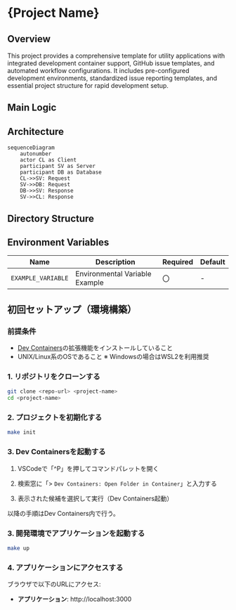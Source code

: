 # {Project Name}

## Overview

This project provides a comprehensive template for utility applications with integrated development container support, GitHub issue templates, and automated workflow configurations. It includes pre-configured development environments, standardized issue reporting templates, and essential project structure for rapid development setup.

## Main Logic

## Architecture

```mermaid
sequenceDiagram
    autonumber
    actor CL as Client
    participant SV as Server
    participant DB as Database
    CL->>SV: Request
    SV->>DB: Request
    DB->>SV: Response
    SV->>CL: Response
```

## Directory Structure

## Environment Variables

|Name|Description|Required|Default|
|---|---|---|---|
|`EXAMPLE_VARIABLE`|Environmental Variable Example|〇|-|

## 初回セットアップ（環境構築）

### 前提条件

- [Dev Containers](https://containers.dev/)の拡張機能をインストールしていること
- UNIX/Linux系のOSであること ※ Windowsの場合はWSL2を利用推奨

### 1. リポジトリをクローンする

```bash
git clone <repo-url> <project-name>
cd <project-name>
```

### 2. プロジェクトを初期化する

```bash
make init
```

### 3. Dev Containersを起動する

1. VSCodeで「^P」を押してコマンドパレットを開く

2. 検索窓に「> `Dev Containers: Open Folder in Container`」と入力する

3. 表示された候補を選択して実行（Dev Containers起動）

以降の手順はDev Containers内で行う。

### 3. 開発環境でアプリケーションを起動する

```bash
make up
```

### 4. アプリケーションにアクセスする

ブラウザで以下のURLにアクセス:
- **アプリケーション**: http://localhost:3000
